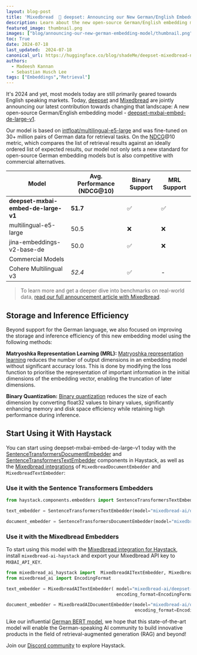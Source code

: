 ```yaml
---
layout: blog-post
title: 'Mixedbread  🤝 deepset: Announcing our New German/English Embedding Model'
description: Learn about the new open-source German/English embedding model by deepset and Mixedbread
featured_image: thumbnail.png
images: ["blog/announcing-our-new-german-embedding-model/thumbnail.png"]
toc: True
date: 2024-07-18
last_updated:  2024-07-18
canonical_url: https://huggingface.co/blog/shadeMe/deepset-mixedbread-new-german-embedding-model
authors:
  - Madeesh Kannan
  - Sebastian Husch Lee
tags: ["Embeddings","Retrieval"]
---	
```


It's 2024 and yet, most models today are still primarily geared towards English speaking markets. Today, [deepset](https://deepset.ai) and [Mixedbread](https://www.mixedbread.ai/) are jointly announcing our latest contribution towards changing that landscape: A new open-source German/English embedding model - [deepset-mxbai-embed-de-large-v1](https://huggingface.co/mixedbread-ai/deepset-mxbai-embed-de-large-v1).

Our model is based on [intfloat/multilingual-e5-large](https://huggingface.co/intfloat/multilingual-e5-large) and was fine-tuned on 30+ million pairs of German data for retrieval tasks. On the [NDCG](https://www.evidentlyai.com/ranking-metrics/ndcg-metric)@10 metric, which compares the list of retrieval results against an ideally ordered list of expected results, our model not only sets a new standard for open-source German embedding models but is also competitive with commercial alternatives.  

|Model|Avg. Performance (NDCG@10)|Binary Support|MRL Support|
|-|-|-|-|
|**deepset-mxbai-embed-de-large-v1**|**51.7**|✅|✅|
|multilingual-e5-large|50.5|❌|❌|
|jina-embeddings-v2-base-de|50.0|✅|❌|
|Commercial Models|
|Cohere Multilingual v3| *52.4* |✅|-|


> To learn more and get a deeper dive into benchmarks on real-world data, [read our full announcement article with Mixedbread](https://www.mixedbread.ai/blog/deepset-mxbai-embed-de-large-v1).

## Storage and Inference Efficiency 

Beyond support for the German language, we also focused on improving the storage and inference efficiency of this new embedding model using the following methods:

**Matryoshka Representation Learning (MRL):** [Matryoshka representation learning](https://huggingface.co/blog/matryoshka) reduces the number of output dimensions in an embedding model without significant accuracy loss. This is done by modifying the loss function to prioritise the representation of important information in the initial dimensions of the embedding vector, enabling the truncation of later dimensions.

**Binary Quantization:** [Binary quantization](https://huggingface.co/blog/embedding-quantization)  reduces the size of each dimension by converting float32 values to binary values, significantly enhancing memory and disk space efficiency while retaining high performance during inference.

## Start Using it With Haystack

You can start using deepset-mxbai-embed-de-large-v1 today with the [SentenceTransformersDocumentEmbedder](https://docs.haystack.deepset.ai/docs/sentencetransformersdocumentembedder) and [SentenceTransformersTextEmbedder](https://docs.haystack.deepset.ai/docs/sentencetransformerstextembedder) components in Haystack, as well as the [Mixedbread integrations](https://haystack.deepset.ai/integrations/mixedbread-ai) of `MixedbreadDocumentEmbedder` and `MixedbreadTextEmbedder`:

### Use it with the Sentence Transformers Embedders

```python
from haystack.components.embedders import SentenceTransformersTextEmbedder, SentenceTransformersDocumentEmbedder

text_embedder = SentenceTransformersTextEmbedder(model="mixedbread-ai/deepset-mxbai-embed-de-large-v1")

document_embedder = SentenceTransformersDocumentEmbedder(model="mixedbread-ai/deepset-mxbai-embed-de-large-v1")
```  

### Use it with the Mixedbread Embedders

To start using this model with the [Mixedbread integration for Haystack](https://haystack.deepset.ai/integrations/mixedbread-ai), install `mixedbread-ai-haystack` and export your Mixedbread API key to `MXBAI_API_KEY`.

```python
from mixedbread_ai_haystack import  MixedbreadAITextEmbedder, MixedbreadAIDocumentEmbedder
from mixedbread_ai import EncodingFormat

text_embedder = MixedbreadAITextEmbedder( model="mixedbread-ai/deepset-mxbai-embed-de-large-v1",
                                          encoding_format=EncodingFormat.BINARY)

document_embedder = MixedbreadAIDocumentEmbedder(model="mixedbread-ai/deepset-mxbai-embed-de-large-v1",
                                                 encoding_format=EncodingFormat.BINARY)
```  

Like our influential [German BERT model](https://www.deepset.ai/german-bert), we hope that this state-of-the-art model will enable the German-speaking AI community to build innovative products in the field of retrieval-augmented generation (RAG) and beyond!

Join our [Discord community](https://discord.com/invite/VBpFzsgRVF) to explore Haystack.
